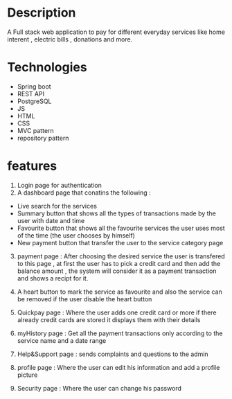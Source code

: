 # Description
 A Full stack web application to pay for different everyday services like home interent , electric bills , donations and more.

 # Technologies
 - Spring boot
 - REST API
 - PostgreSQL
 - JS
 - HTML
 - CSS
 - MVC pattern 
 - repository pattern

 # features
 1. Login page for authentication
 2. A dashboard page that conatins the following :
 - Live search for the services
 - Summary button that shows all the types of transactions made by the user with date and time
 - Favourite button that shows all the favourite services the user uses most of the time (the user chooses by himself)
 - New payment button that transfer the user to the service category page

 3. payment page : 
     After choosing the desired service the user is transfered to this page , at first the user has to pick a credit card and then 
     add the balance amount , the system will consider it as a payment transaction and shows a recipt for it.
    
 4. A heart button to mark the service as favourite and also the service can be removed if the user disable the heart button 
 
 5. Quickpay page :
   Where the user adds one credit card or more if there already credit cards are stored it displays them with their details
 
 6. myHistory page :
   Get all the payment transactions only according to the service name and a date range
 
 7. Help&Support page :
   sends complaints and questions to the admin
 
 8. profile page  : Where the user can edit his information and add a profile picture 
 
 9. Security page : Where the user can change his password
 
  
   
    
